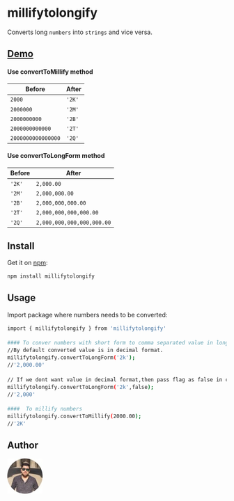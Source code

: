 # millifytolongify
Converts long `numbers` into `strings` and vice versa.

## [Demo](https://stackblitz.com/edit/millifytolongify?file=src/app/app.component.html)

#### Use convertToMillify method 
Before  | After 
--- | ---
`2000` | `'2K'`
`2000000` | `'2M'`
`2000000000` | `'2B'`
`2000000000000` | `'2T'`
`2000000000000000` | `'2Q'`

#### Use convertToLongForm method 
Before  | After 
--- | ---
`'2K'`| `2,000.00`
`'2M'` | `2,000,000.00`
`'2B'` | `2,000,000,000.00`
`'2T'` | `2,000,000,000,000.00`
`'2Q'` | `2,000,000,000,000,000.00`


## Install

Get it on [npm](https://www.npmjs.com/package/millifytolongify):

```bash
npm install millifytolongify
```
## Usage

Import package where numbers needs to be converted:

```bash
import { millifytolongify } from 'millifytolongify'

#### To conver numbers with short form to comma separated value in long form
//By default converted value is in decimal format.
millifytolongify.convertToLongForm('2k');
//'2,000.00'

// If we dont want value in decimal format,then pass flag as false in convertToLongForm method
millifytolongify.convertToLongForm('2k',false);
//'2,000'

####  To millify numbers
millifytolongify.convertToMillify(2000.00); 
//'2K'

```

## Author

![](image.jpg)
